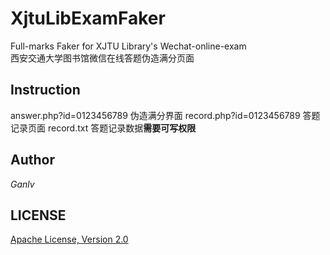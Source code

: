 # XjtuLibExamFaker
Full-marks Faker for XJTU Library's Wechat-online-exam  
西安交通大学图书馆微信在线答题伪造满分页面

## Instruction
answer.php?id=0123456789 伪造满分界面
record.php?id=0123456789 答题记录页面
record.txt 答题记录数据**需要可写权限**

## Author
*Ganlv*

## LICENSE
[Apache License, Version 2.0](http://www.apache.org/licenses/LICENSE-2.0)

